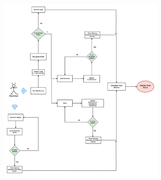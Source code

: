 ![Overall System Flow Diagram](https://github.com/mirajdeepbhandari/uptest/blob/main/System%20Archicture.png)
